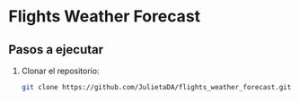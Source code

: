 # Flights Weather Forecast

## Pasos a ejecutar
1. Clonar el repositorio:
   ```bash
   git clone https://github.com/JulietaDA/flights_weather_forecast.git